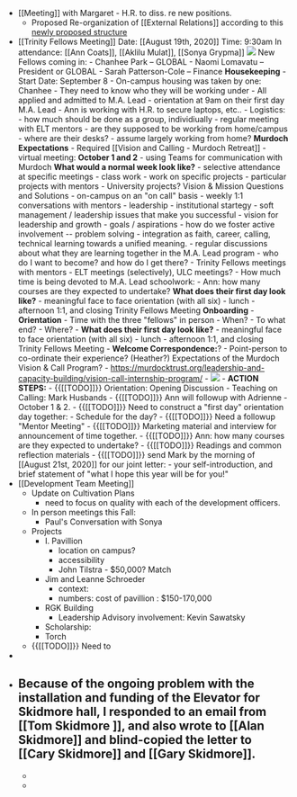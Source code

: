 - [[Meeting]] with Margaret - H.R. to diss. re new positions. 
    - Proposed Re-organization of [[External Relations]] according to this [newly proposed structure](https://www.dropbox.com/s/08w8xpxqw3c8gv1/Proposed%20Re-Organization%20External%20Relations.pdf?dl=0)
- [[Trinity Fellows Meeting]]
Date: [[August 19th, 2020]]
Time: 9:30am
In attendance: [[Ann Coats]], [[Aklilu Mulat]], [[Sonya Grypma]]
    ![](https://firebasestorage.googleapis.com/v0/b/firescript-577a2.appspot.com/o/imgs%2Fapp%2Fchurchdogmatics%2Ftx9meRGIpU.jpg?alt=media&token=a3ea1d29-b461-44e4-8aef-5e290c9b32b9)
New Fellows coming in:
        - Chanhee Park – GLOBAL
        - Naomi Lomavatu – President or GLOBAL
        - Sarah Patterson-Cole – Finance
    **Housekeeping**
        - Start Date: September 8
        - On-campus housing was taken by one: Chanhee
        - They need to know who they will be working under
        - All applied and admitted to M.A. Lead
            - orientation at 9am on their first day M.A. Lead
        - Ann is working with H.R. to secure laptops, etc.. 
        - Logistics:
            - how much should be done as a group, individiually
            - regular meeting with ELT mentors
            - are they supposed to be working from home/campus
                - where are their desks?
                    - assume largely working from home? 
    **Murdoch Expectations**
        - Required [[Vision and Calling - Murdoch Retreat]] - virtual meeting: **October 1 and 2**
        - using Teams for communication with Murdoch
    **What would a normal week look like?**
        - selective attendance at specific meetings
        - class work
        - work on specific projects
            - particular projects with mentors
            - University projects? Vision & Mission Questions and Solutions
        - on-campus on an "on call" basis
        - weekly 1:1 conversations with mentors
            - leadership
            - institutional startegy
            - soft management / leadership issues that make you successful
            - vision for leadership and growth
            - goals / aspirations
            - how do we foster active involvement -- problem solving
            - integration as faith, career, calling, technical learning towards a unified meaning.
            - regular discussions about what they are learning together in the M.A. Lead program
            - who do I want to become? and how do I get there?
        - Trinity Fellows meetings with mentors
        - ELT meetings (selectively), ULC meetings?
        - How much time is being devoted to M.A. Lead schoolwork:
            - Ann: how many courses are they expected to undertake?
    **What does their first day look like?**
        - meaningful face to face orientation (with all six)
            - lunch
        - afternoon 1:1, and closing Trinity Fellows Meeting
    **Onboarding**
        - **Orientation**
        - Time with the three "fellows" in person
            - When?
            - To what end?
            - Where?
            - **What does their first day look like?**
                - meaningful face to face orientation (with all six)
                    - lunch
                - afternoon 1:1, and closing Trinity Fellows Meeting
        - **Welcome Correspondence:**?
        - Point-person to co-ordinate their experience? (Heather?)
    Expectations of the Murdoch Vision & Call Program?
        - https://murdocktrust.org/leadership-and-capacity-building/vision-call-internship-program/
        - ![](https://firebasestorage.googleapis.com/v0/b/firescript-577a2.appspot.com/o/imgs%2Fapp%2Fchurchdogmatics%2FPLNmlcFRiO.png?alt=media&token=a6b805a7-c7ba-422d-afdc-5ac04d0485a1)
        - **ACTION STEPS:**
        - {{[[TODO]]}} Orientation: Opening Discussion - Teaching on Calling: Mark Husbands
        - {{[[TODO]]}}  Ann will followup with Adrienne - October 1 & 2. 
        - {{[[TODO]]}} Need to construct a "first day" orientation day together:
            - Schedule for the day?
        - {{[[TODO]]}} Need a followup "Mentor Meeting"
        - {{[[TODO]]}} Marketing material and interview for announcement of  time together. 
        - {{[[TODO]]}} Ann: how many courses are they expected to undertake?
        - {{[[TODO]]}} Readings and common reflection materials
        - {{[[TODO]]}} send Mark by the morning of [[August 21st, 2020]] for our joint letter:
            - your self-introduction, and brief statement of "what I hope this year will be for you!"
- [[Development Team Meeting]]
    - Update on Cultivation Plans
        - need to focus on quality with each of the development officers. 
    - In person meetings this Fall: 
        - Paul's Conversation with Sonya
    - Projects
        - I. Pavillion
            - location on campus?
            - accessibility
            - John Tilstra - $50,000? Match
        - Jim and Leanne Schroeder
            - context: 
            - numbers: cost of pavillion : $150-170,000
        - RGK Building
            - Leadership Advisory involvement: Kevin Sawatsky
        - Scholarship: 
        - Torch
    - {{[[TODO]]}} Need to
- 
- Because of the ongoing problem with the installation and funding of the Elevator for Skidmore hall, I responded to an email from [[Tom Skidmore ]], and also wrote to [[Alan Skidmore]] and blind-copied the letter to [[Cary Skidmore]] and [[Gary Skidmore]]. 
    - 
    - 
    - 

